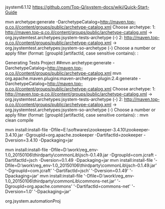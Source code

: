 jsystem6.1.12
https://github.com/Top-Q/jsystem-docs/wiki/Quick-Start-Guide

mvn archetype:generate -DarchetypeCatalog=http://maven.top-q.co.il/content/groups/public/archetype-catalog.xml
Choose archetype:
1: http://maven.top-q.co.il/content/groups/public/archetype-catalog.xml -> org.jsystemtest.archetypes:jsystem-tests-archetype (-)
2: http://maven.top-q.co.il/content/groups/public/archetype-catalog.xml -> org.jsystemtest.archetypes:jsystem-so-archetype (-)
Choose a number or apply filter (format: [groupId:]artifactId, case sensitive contains): :


Generating Tests Project
##mvn archetype:generate -DarchetypeCatalog=http://maven.top-q.co.il/content/groups/public/archetype-catalog.xml
mvn org.apache.maven.plugins:maven-archetype-plugin:2.4:generate -DarchetypeCatalog=http://maven.top-q.co.il/content/groups/public/archetype-catalog.xml
Choose archetype:
1: http://maven.top-q.co.il/content/groups/public/archetype-catalog.xml -> org.jsystemtest.archetypes:jsystem-tests-archetype (-)
2: http://maven.top-q.co.il/content/groups/public/archetype-catalog.xml -> org.jsystemtest.archetypes:jsystem-so-archetype (-)
Choose a number or apply filter (format: [groupId:]artifactId, case sensitive contains): :
mvn clean compile

mvn install:install-file -Dfile=E:\softwares\zookeeper-3.4.10\zookeeper-3.4.10.jar -DgroupId=org.apache.zookeeper -DartifactId=zookeeper -Dversion=3.4.10 -Dpackaging=jar

mvn install:install-file -Dfile=D:\work\reg_env-1.0_20150106\thirdparty\commonLib\jsch-0.1.49.jar -DgroupId=com.jcraft -DartifactId=jsch -Dversion=0.1.49 -Dpackaging=jar
mvn install:install-file '-Dfile=D:\work\reg_env-1.0_20150106\thirdparty\commonLib\jsch-0.1.49.jar' '-DgroupId=com.jcraft' '-DartifactId=jsch' '-Dversion=0.1.49' '-Dpackaging=jar'
mvn install:install-file '-Dfile=D:\work\reg_env-1.0_20150106\thirdparty\commonLib\commons-net.jar' '-DgroupId=org.apache.commons' '-DartifactId=commons-net' '-Dversion=1.0' '-Dpackaging=jar'

org.jsystem.automationProj
